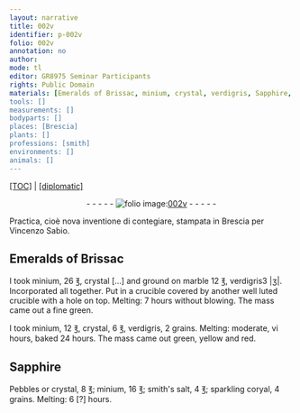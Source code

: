```yaml
---
layout: narrative
title: 002v
identifier: p-002v
folio: 002v
annotation: no
author:
mode: tl
editor: GR8975 Seminar Participants
rights: Public Domain
materials: [Emeralds of Brissac, minium, crystal, verdigris, Sapphire, Pebbles, smith's salt, coryal]
tools: []
measurements: []
bodyparts: []
places: [Brescia]
plants: []
professions: [smith]
environments: []
animals: []
---
```


<p><a href="{{ site.baseurl }}/translation/" target="_blank">[TOC]</a> | <a href="{{ site.baseurl }}/texts/p-002v_tc/">[diplomatic]</a></p><div class="folio" align="center">- - - - - <a href="http://gallica.bnf.fr/ark:/12148/btv1b10500001g/f10.image" target="_blank"><img src="https://cu-mkp.github.io/2017-workshop-edition/assets/photo-icon.png" alt="folio image: " style="display:inline-block; margin-bottom:-3px;"/>002v</a> - - - - - </div>  
  
Practica, cioè nova inventione di contegiare, stampata in <span class="pl">Brescia</span> per Vincenzo Sabio.
 
 
  <span class="add">

## <span class="m">Emeralds of Brissac</span>

</span> 
I took <span class="m">minium</span>, 26 ℥, <span class="m">crystal</span> <span class="add">[…] and ground on marble</span> 12 ℥, <span class="m">verdigris</span>3 |ʒ|. Incorporated all together. Put in a crucible covered by another well luted crucible with a hole on top. Melting: 7 hours without blowing. The mass came out a fine green.
 
I took <span class="m">minium</span>, 12 ℥, <span class="m">crystal</span>, 6 ℥, <span class="m">verdigris</span>, 2 grains. Melting: moderate, vi hours, baked 24 hours. The mass came out green, yellow and red.
 
 
  

## <span class="m">Sapphire</span>

 
<span class="m">Pebbles</span> or <span class="m">crystal</span>, 8 ℥; <span class="m">minium</span>, 16 ℥; <span class="m"><span class="pro">smith</span>'s salt</span>, 4 ℥; sparkling <span class="m">coryal</span>, 4 grains. Melting: 6 [?] hours.
 
